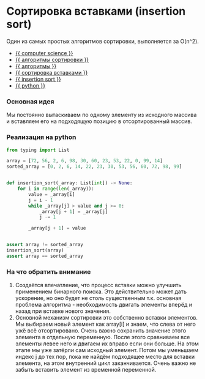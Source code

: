 # Сортировка вставками (insertion sort)

Один из самых простых алгоритмов сортировки, выполняется за O(n^2).

- [{{ computer science }}](../__tags/computer_science.md)
- [{{ алгоритмы сортировки }}](../__tags/algoritmy_sortirovki.md)
- [{{ алгоритмы }}](../__tags/algoritmy.md)
- [{{ сортировка вставками }}](../__tags/sortirovka_vstavkami.md)
- [{{ insertion sort }}](../__tags/insertion_sort.md)
- [{{ python }}](../__tags/python.md)

### Основная идея

Мы постоянно вытаскиваем по одному элементу из исходного массива и вставляем
его на подходящую позицию в отсортированный массив.

### Реализация на python

```python
from typing import List

array = [72, 56, 2, 6, 98, 30, 60, 23, 53, 22, 0, 99, 14]
sorted_array = [0, 2, 6, 14, 22, 23, 30, 53, 56, 60, 72, 98, 99]


def insertion_sort(_array: List[int]) -> None:
    for i in range(len(_array)):
        value = _array[i]
        j = i - 1
        while _array[j] > value and j >= 0:
            _array[j + 1] = _array[j]
            j -= 1

        _array[j + 1] = value


assert array != sorted_array
insertion_sort(array)
assert array == sorted_array
```

### На что обратить внимание

1. Создаётся впечатление, что процесс вставки можно улучшить применением
   бинарного поиска. Это действительно может дать ускорение, но оно будет не
   столь существенным т.к. основная проблема алгоритма - необходимость двигать
   элементы вперёд и назад при вставке нового значения.
1. Основной механизм сортировки это собственно вставки элементов. Мы выбираем
   новый элемент как array\[i] и знаем, что слева от него ужё всё
   отсортировано. Очень важно сохранить значение этого элемента в отдельную
   переменную. После этого сравниваем все элементы левее него и двигаем их
   вправо если они больше. На этом этапе мы уже затёрли сам исходный элемент.
   Потом мы уменьшаем индекс j до тех пор, пока не найдём подходящее место для
   вставки элемента, на этом внутренний цикл заканчивается. Очень важно не
   забыть вставить элемент из временной переменной.
